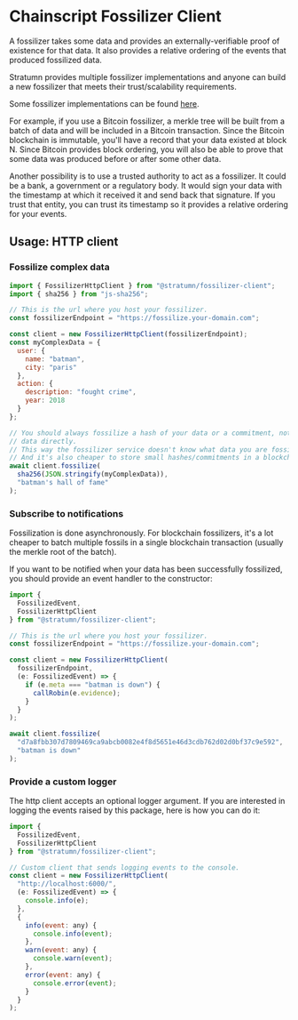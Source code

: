 # Chainscript Fossilizer Client

A fossilizer takes some data and provides an externally-verifiable proof of
existence for that data.
It also provides a relative ordering of the events that produced fossilized
data.

Stratumn provides multiple fossilizer implementations and anyone can build a
new fossilizer that meets their trust/scalability requirements.

Some fossilizer implementations can be found [here](https://github.com/stratumn/go-core).

For example, if you use a Bitcoin fossilizer, a merkle tree will be built from
a batch of data and will be included in a Bitcoin transaction.
Since the Bitcoin blockchain is immutable, you'll have a record that your data
existed at block N.
Since Bitcoin provides block ordering, you will also be able to prove that some
data was produced before or after some other data.

Another possibility is to use a trusted authority to act as a fossilizer.
It could be a bank, a government or a regulatory body.
It would sign your data with the timestamp at which it received it and send
back that signature.
If you trust that entity, you can trust its timestamp so it provides a
relative ordering for your events.

## Usage: HTTP client

### Fossilize complex data

```javascript
import { FossilizerHttpClient } from "@stratumn/fossilizer-client";
import { sha256 } from "js-sha256";

// This is the url where you host your fossilizer.
const fossilizerEndpoint = "https://fossilize.your-domain.com";

const client = new FossilizerHttpClient(fossilizerEndpoint);
const myComplexData = {
  user: {
    name: "batman",
    city: "paris"
  },
  action: {
    description: "fought crime",
    year: 2018
  }
};

// You should always fossilize a hash of your data or a commitment, not the
// data directly.
// This way the fossilizer service doesn't know what data you are fossilizing.
// And it's also cheaper to store small hashes/commitments in a blockchain.
await client.fossilize(
  sha256(JSON.stringify(myComplexData)),
  "batman's hall of fame"
);
```

### Subscribe to notifications

Fossilization is done asynchronously.
For blockchain fossilizers, it's a lot cheaper to batch multiple fossils in a
single blockchain transaction (usually the merkle root of the batch).

If you want to be notified when your data has been successfully fossilized, you
should provide an event handler to the constructor:

```javascript
import {
  FossilizedEvent,
  FossilizerHttpClient
} from "@stratumn/fossilizer-client";

// This is the url where you host your fossilizer.
const fossilizerEndpoint = "https://fossilize.your-domain.com";

const client = new FossilizerHttpClient(
  fossilizerEndpoint,
  (e: FossilizedEvent) => {
    if (e.meta === "batman is down") {
      callRobin(e.evidence);
    }
  }
);

await client.fossilize(
  "d7a8fbb307d7809469ca9abcb0082e4f8d5651e46d3cdb762d02d0bf37c9e592",
  "batman is down"
);
```

### Provide a custom logger

The http client accepts an optional logger argument.
If you are interested in logging the events raised by this package, here is how
you can do it:

```javascript
import {
  FossilizedEvent,
  FossilizerHttpClient
} from "@stratumn/fossilizer-client";

// Custom client that sends logging events to the console.
const client = new FossilizerHttpClient(
  "http://localhost:6000/",
  (e: FossilizedEvent) => {
    console.info(e);
  },
  {
    info(event: any) {
      console.info(event);
    },
    warn(event: any) {
      console.warn(event);
    },
    error(event: any) {
      console.error(event);
    }
  }
);
```
